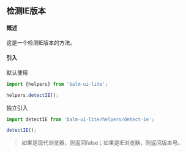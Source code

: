 ## 检测IE版本

#### 概述

这是一个检测IE版本的方法。

#### 引入

默认使用
```js
import {helpers} from 'balm-ui-lite';

helpers.detectIE();
```

独立引入
```js
import detectIE from 'balm-ui-lite/helpers/detect-ie';

detectIE();
```

> 如果是现代浏览器，则返回false；如果是IE浏览器，则返回版本号。
